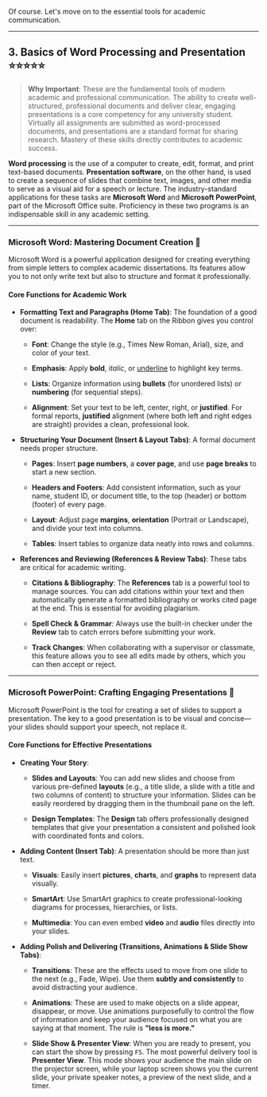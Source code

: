 Of course. Let's move on to the essential tools for academic communication.

---

## 3. Basics of Word Processing and Presentation ⭐⭐⭐⭐⭐

> **Why Important**: These are the fundamental tools of modern academic and professional communication. The ability to create well-structured, professional documents and deliver clear, engaging presentations is a core competency for any university student. Virtually all assignments are submitted as word-processed documents, and presentations are a standard format for sharing research. Mastery of these skills directly contributes to academic success.

**Word processing** is the use of a computer to create, edit, format, and print text-based documents. **Presentation software**, on the other hand, is used to create a sequence of slides that combine text, images, and other media to serve as a visual aid for a speech or lecture. The industry-standard applications for these tasks are **Microsoft Word** and **Microsoft PowerPoint**, part of the Microsoft Office suite. Proficiency in these two programs is an indispensable skill in any academic setting.

---

### Microsoft Word: Mastering Document Creation 📝

Microsoft Word is a powerful application designed for creating everything from simple letters to complex academic dissertations. Its features allow you to not only write text but also to structure and format it professionally.

#### Core Functions for Academic Work

- **Formatting Text and Paragraphs (Home Tab)**: The foundation of a good document is readability. The **Home** tab on the Ribbon gives you control over:
    
    - **Font**: Change the style (e.g., Times New Roman, Arial), size, and color of your text.
        
    - **Emphasis**: Apply **bold**, _italic_, or <u>underline</u> to highlight key terms.
        
    - **Lists**: Organize information using **bullets** (for unordered lists) or **numbering** (for sequential steps).
        
    - **Alignment**: Set your text to be left, center, right, or **justified**. For formal reports, **justified** alignment (where both left and right edges are straight) provides a clean, professional look.
        
- **Structuring Your Document (Insert & Layout Tabs)**: A formal document needs proper structure.
    
    - **Pages**: Insert **page numbers**, a **cover page**, and use **page breaks** to start a new section.
        
    - **Headers and Footers**: Add consistent information, such as your name, student ID, or document title, to the top (header) or bottom (footer) of every page.
        
    - **Layout**: Adjust page **margins**, **orientation** (Portrait or Landscape), and divide your text into columns.
        
    - **Tables**: Insert tables to organize data neatly into rows and columns.
        
- **References and Reviewing (References & Review Tabs)**: These tabs are critical for academic writing.
    
    - **Citations & Bibliography**: The **References** tab is a powerful tool to manage sources. You can add citations within your text and then automatically generate a formatted bibliography or works cited page at the end. This is essential for avoiding plagiarism.
        
    - **Spell Check & Grammar**: Always use the built-in checker under the **Review** tab to catch errors before submitting your work.
        
    - **Track Changes**: When collaborating with a supervisor or classmate, this feature allows you to see all edits made by others, which you can then accept or reject.
        

---

### Microsoft PowerPoint: Crafting Engaging Presentations 🎤

Microsoft PowerPoint is the tool for creating a set of slides to support a presentation. The key to a good presentation is to be visual and concise—your slides should support your speech, not replace it.

#### Core Functions for Effective Presentations

- **Creating Your Story**:
    
    - **Slides and Layouts**: You can add new slides and choose from various pre-defined **layouts** (e.g., a title slide, a slide with a title and two columns of content) to structure your information. Slides can be easily reordered by dragging them in the thumbnail pane on the left.
        
    - **Design Templates**: The **Design** tab offers professionally designed templates that give your presentation a consistent and polished look with coordinated fonts and colors.
        
- **Adding Content (Insert Tab)**: A presentation should be more than just text.
    
    - **Visuals**: Easily insert **pictures**, **charts**, and **graphs** to represent data visually.
        
    - **SmartArt**: Use SmartArt graphics to create professional-looking diagrams for processes, hierarchies, or lists.
        
    - **Multimedia**: You can even embed **video** and **audio** files directly into your slides.
        
- **Adding Polish and Delivering (Transitions, Animations & Slide Show Tabs)**:
    
    - **Transitions**: These are the effects used to move from one slide to the next (e.g., Fade, Wipe). Use them **subtly and consistently** to avoid distracting your audience.
        
    - **Animations**: These are used to make objects on a slide appear, disappear, or move. Use animations purposefully to control the flow of information and keep your audience focused on what you are saying at that moment. The rule is **"less is more."**
        
    - **Slide Show & Presenter View**: When you are ready to present, you can start the show by pressing `F5`. The most powerful delivery tool is **Presenter View**. This mode shows your audience the main slide on the projector screen, while your laptop screen shows you the current slide, your private speaker notes, a preview of the next slide, and a timer.